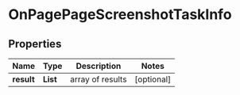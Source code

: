 # OnPagePageScreenshotTaskInfo


## Properties

| Name | Type | Description | Notes |
|------------ | ------------- | ------------- | -------------|
**result** | **List<OnPagePageScreenshotResultInfo>** | array of results |[optional]|